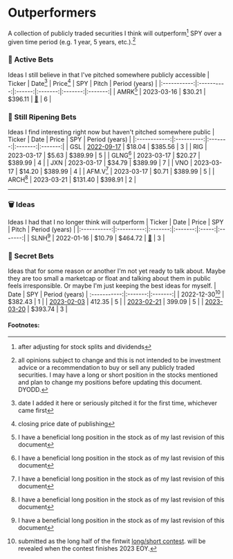 # Outperformers
A collection of publicly traded securities I think will outperform[^outperform] SPY over a given time period (e.g. 1 year, 5 years, etc.).[^disclosure]
### 🚀 Active Bets
Ideas I still believe in that I've pitched somewhere publicly accessible
| Ticker    | Date[^date] | Price[^price] | SPY | Pitch | Period (years) |
|:-----------:|:----------:|:------:|:-------:|:-------:|:-------:|
| AMRK[^long] | 2023-03-16 | $30.21 | $396.11 | [🎤](https://twitter.com/astridwilde1/status/1636556909120753664 "Twitter Spaces pitch") | 6 |

### 🍍 Still Ripening Bets
Ideas I find interesting right now but haven't pitched somewhere public
| Ticker       | Date       | Price   | SPY     | Period (years) |
|:------------:|:----------:|:-------:|:-------:|:-------:|
| GSL          | [2022-09-17](https://twitter.com/astridwilde1/status/1571160944692334598) | $18.04 | $385.56 | 3 |
| RIG          | 2023-03-17 | $5.63	   | $389.99 | 5 |
| GLNG[^long]  | 2023-03-17 | $20.27	 | $389.99 | 4 |
| JXN          | 2023-03-17 | $34.79	 | $389.99 | 7 |
| VNO          | 2023-03-17 | $14.20	 | $389.99 | 4 |
| AFM.V[^long] | 2023-03-17 | $0.71    | $389.99 | 5 |
| ARCH[^long]  | 2023-03-21 | $131.40  | $398.91 | 2 |

---

### 🗑️ Ideas
Ideas I had that I no longer think will outperform
| Ticker      | Date       | Price   | SPY     | Pitch | Period (years) |
|:-----------:|:----------:|:-------:|:-------:|:-----:|:-------:|
| SLNH[^long] | 2022-01-16 | $10.79  | $464.72 | [📝](https://astridwilde.substack.com/p/soluna "Soluna Write-Up") | 3 |

### 🙊 Secret Bets
Ideas that for some reason or another I'm not yet ready to talk about. Maybe they are too small a marketcap or float and talking about them in public feels irresponsible. Or maybe I'm just keeping the best ideas for myself.
| Date       | SPY     | Period (years) |
:-----------:|:-------:|:-------:|
| 2022-12-30[^competition] | $382.43 | 1 |
| [2023-02-03](https://twitter.com/astridwilde1/status/1621603943326547968 "Encrypted Tweet") | 412.35 | 5 |
| [2023-02-21](https://twitter.com/astridwilde1/status/1628168931537215489 "Encrypted Tweet") | 399.09 | 5 |
| [2023-03-20](https://twitter.com/astridwilde1/status/1638046033744908289 "Encrypted Tweet") | $393.74 | 3 |


#### Footnotes:
[^outperform]: after adjusting for stock splits and dividends
[^disclosure]: all opinions subject to change and this is not intended to be investment advice or a recommendation to buy or sell any publicly traded securities. I may have a long or short position in the stocks mentioned and plan to change my positions before updating this document. DYODD.
[^date]: date I added it here or seriously pitched it for the first time, whichever came first
[^price]: closing price date of publishing
[^long]: I have a beneficial long position in the stock as of my last revision of this document
[^competition]: submitted as the long half of the fintwit [long/short contest](https://twitter.com/schaudenfraud/status/1607136785678606342). will be revealed when the contest finishes 2023 EOY.
